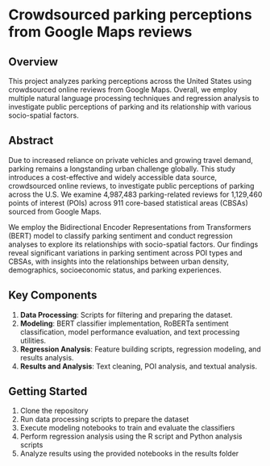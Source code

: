 # Crowdsourced parking perceptions from Google Maps reviews

## Overview

This project analyzes parking perceptions across the United States using crowdsourced online reviews from Google Maps. Overall, we employ multiple natural language processing techniques and regression analysis to investigate public perceptions of parking and its relationship with various socio-spatial factors.

## Abstract

Due to increased reliance on private vehicles and growing travel demand, parking remains a longstanding urban challenge globally. This study introduces a cost-effective and widely accessible data source, crowdsourced online reviews, to investigate public perceptions of parking across the U.S. We examine 4,987,483 parking-related reviews for 1,129,460 points of interest (POIs) across 911 core-based statistical areas (CBSAs) sourced from Google Maps.

We employ the Bidirectional Encoder Representations from Transformers (BERT) model to classify parking sentiment and conduct regression analyses to explore its relationships with socio-spatial factors. Our findings reveal significant variations in parking sentiment across POI types and CBSAs, with insights into the relationships between urban density, demographics, socioeconomic status, and parking experiences.

## Key Components

1. **Data Processing**: Scripts for filtering and preparing the dataset. 
2. **Modeling**: BERT classifier implementation, RoBERTa sentiment classification, model performance evaluation, and text processing utilities.
3. **Regression Analysis**: Feature building scripts, regression modeling, and results analysis.
4. **Results and Analysis**: Text cleaning, POI analysis, and textual analysis.

## Getting Started

1. Clone the repository
2. Run data processing scripts to prepare the dataset
3. Execute modeling notebooks to train and evaluate the classifiers
4. Perform regression analysis using the R script and Python analysis scripts
5. Analyze results using the provided notebooks in the results folder
